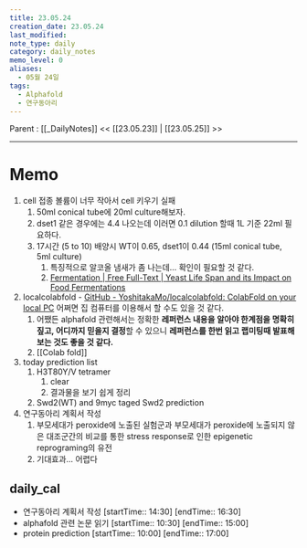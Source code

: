 ```yaml
---
title: 23.05.24
creation_date: 23.05.24
last_modified: 
note_type: daily
category: daily_notes
memo_level: 0
aliases:
  - 05월 24일
tags:
  - Alphafold
  - 연구동아리
---
```

Parent : [[_DailyNotes]]
<< [[23.05.23]] | [[23.05.25]] >>

---
# Memo

1.  cell 접종 볼륨이 너무 작아서 cell 키우기 실패
	1. 50ml conical tube에 20ml culture해보자.
	2. dset1 같은 경우에는 4.4 나오는데 이러면 0.1 dilution 할때 1L 기준 22ml 필요하다.
	3. 17시간 (5 to 10) 배양시 WT이 0.65, dset1이 0.44 (15ml conical tube, 5ml culture)
		1. 특징적으로 알코올 냄새가 좀 나는데… 확인이 필요할 것 같다. 
		2. [Fermentation | Free Full-Text | Yeast Life Span and its Impact on Food Fermentations](https://www.mdpi.com/2311-5637/5/2/37) 
2. localcolabfold - [GitHub - YoshitakaMo/localcolabfold: ColabFold on your local PC](https://github.com/YoshitakaMo/localcolabfold) 어쩌면 집 컴퓨터를 이용해서 할 수도 있을 것 같다.
	1. 어쨌든 alphafold 관련해서는 정확한 **레퍼런스 내용을 알아야 한계점을 명확히 짚고, 어디까지 믿을지 결정**할 수 있으니 **레퍼런스를 한번 읽고 랩미팅때 발표해보는 것도 좋을 것 같다.**
	2. [[Colab fold]]
3. today prediction list
	1. H3T80Y/V tetramer
		1. clear
		2. 결과물을 보기 쉽게 정리
	2. Swd2(WT) and 9myc taged Swd2 prediction 
4. 연구동아리 계획서 작성
	1. 부모세대가 peroxide에 노출된 실험군과 부모세대가 peroxide에 노출되지 않은 대조군간의 비교를 통한 stress response로 인한 epigenetic reprograming의 유전
	2. 기대효과… 어렵다

## daily_cal
-  연구동아리 계획서 작성 [startTime:: 14:30]  [endTime:: 16:30]
-  alphafold 관련 논문 읽기 [startTime:: 10:30]  [endTime:: 15:00]
-  protein prediction [startTime:: 10:00]  [endTime:: 17:00]
